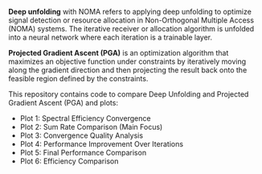 **Deep unfolding** with NOMA refers to applying deep unfolding to optimize signal detection or resource allocation in Non-Orthogonal Multiple Access (NOMA) systems. The iterative receiver or allocation algorithm  is unfolded into a neural network where each iteration is a trainable layer. 

**Projected Gradient Ascent (PGA)** is an optimization algorithm that maximizes an objective function under constraints by iteratively moving along the gradient direction and then projecting the result back onto the feasible region defined by the constraints.

This repository contains code to compare Deep Unfolding and Projected Gradient Ascent (PGA) and plots:
- Plot 1: Spectral Efficiency Convergence
- Plot 2: Sum Rate Comparison (Main Focus)
- Plot 3: Convergence Quality Analysis
- Plot 4: Performance Improvement Over Iterations
- Plot 5: Final Performance Comparison
- Plot 6: Efficiency Comparison
